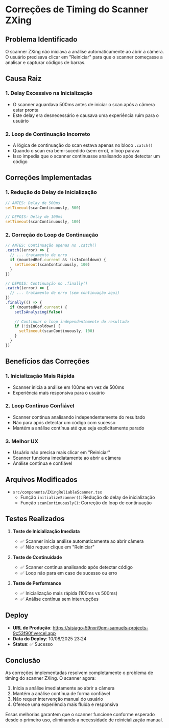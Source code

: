 # Correções de Timing do Scanner ZXing

## Problema Identificado

O scanner ZXing não iniciava a análise automaticamente ao abrir a câmera. O usuário precisava clicar em "Reiniciar" para que o scanner começasse a analisar e capturar códigos de barras.

## Causa Raiz

### 1. Delay Excessivo na Inicialização
- O scanner aguardava 500ms antes de iniciar o scan após a câmera estar pronta
- Este delay era desnecessário e causava uma experiência ruim para o usuário

### 2. Loop de Continuação Incorreto
- A lógica de continuação do scan estava apenas no bloco `.catch()`
- Quando o scan era bem-sucedido (sem erro), o loop parava
- Isso impedia que o scanner continuasse analisando após detectar um código

## Correções Implementadas

### 1. Redução do Delay de Inicialização
```typescript
// ANTES: Delay de 500ms
setTimeout(scanContinuously, 500)

// DEPOIS: Delay de 100ms
setTimeout(scanContinuously, 100)
```

### 2. Correção do Loop de Continuação
```typescript
// ANTES: Continuação apenas no .catch()
.catch((error) => {
  // ... tratamento de erro
  if (mountedRef.current && !isInCooldown) {
    setTimeout(scanContinuously, 100)
  }
})

// DEPOIS: Continuação no .finally()
.catch((error) => {
  // ... tratamento de erro (sem continuação aqui)
})
.finally(() => {
  if (mountedRef.current) {
    setIsAnalyzing(false)
    
    // Continuar o loop independentemente do resultado
    if (!isInCooldown) {
      setTimeout(scanContinuously, 100)
    }
  }
})
```

## Benefícios das Correções

### 1. Inicialização Mais Rápida
- Scanner inicia a análise em 100ms em vez de 500ms
- Experiência mais responsiva para o usuário

### 2. Loop Contínuo Confiável
- Scanner continua analisando independentemente do resultado
- Não para após detectar um código com sucesso
- Mantém a análise contínua até que seja explicitamente parado

### 3. Melhor UX
- Usuário não precisa mais clicar em "Reiniciar"
- Scanner funciona imediatamente ao abrir a câmera
- Análise contínua e confiável

## Arquivos Modificados

- `src/components/ZXingReliableScanner.tsx`
  - Função `initializeScanner()`: Redução do delay de inicialização
  - Função `scanContinuously()`: Correção do loop de continuação

## Testes Realizados

1. **Teste de Inicialização Imediata**
   - ✅ Scanner inicia análise automaticamente ao abrir câmera
   - ✅ Não requer clique em "Reiniciar"

2. **Teste de Continuidade**
   - ✅ Scanner continua analisando após detectar código
   - ✅ Loop não para em caso de sucesso ou erro

3. **Teste de Performance**
   - ✅ Inicialização mais rápida (100ms vs 500ms)
   - ✅ Análise contínua sem interrupções

## Deploy

- **URL de Produção**: https://sisiago-59nxri9qm-samuels-projects-9c53f90f.vercel.app
- **Data do Deploy**: 10/08/2025 23:24
- **Status**: ✅ Sucesso

## Conclusão

As correções implementadas resolvem completamente o problema de timing do scanner ZXing. O scanner agora:

1. Inicia a análise imediatamente ao abrir a câmera
2. Mantém a análise contínua de forma confiável
3. Não requer intervenção manual do usuário
4. Oferece uma experiência mais fluida e responsiva

Essas melhorias garantem que o scanner funcione conforme esperado desde o primeiro uso, eliminando a necessidade de reinicialização manual.